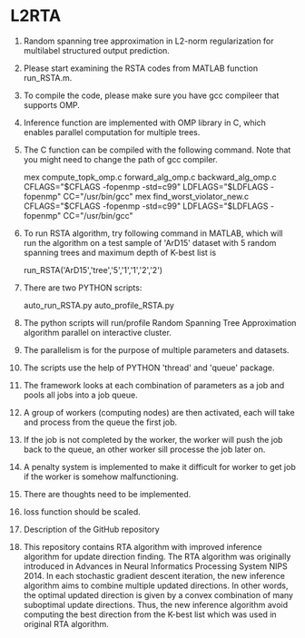 


**L2RTA**
==


1. Random spanning tree approximation in L2-norm regularization for multilabel structured output prediction.

1. Please start examining the RSTA codes from MATLAB function run_RSTA.m.

1. To compile the code, please make sure you have gcc compileer that supports OMP. 

1. Inference function are implemented with OMP library in C, which enables parallel computation for multiple trees.

1. The C function can be compiled with the following command. Note that you might need to change the path of gcc compiler.

	mex compute_topk_omp.c forward_alg_omp.c backward_alg_omp.c  CFLAGS="\$CFLAGS -fopenmp -std=c99" LDFLAGS="\$LDFLAGS -fopenmp" CC="/usr/bin/gcc"
	mex find_worst_violator_new.c CFLAGS="\$CFLAGS -fopenmp -std=c99" LDFLAGS="\$LDFLAGS -fopenmp" CC="/usr/bin/gcc"
	
1. To run RSTA algorithm, try following command in MATLAB, which will run the algorithm on a test sample of 'ArD15' dataset with 5 random spanning trees and maximum depth of K-best list is 

	run_RSTA('ArD15','tree','5','1','1','2','2')

1. There are two PYTHON scripts:

	auto_run_RSTA.py
	auto_profile_RSTA.py
	
1. The python scripts will run/profile Random Spanning Tree Approximation algorithm parallel on interactive cluster.

1. The parallelism is for the purpose of multiple parameters and datasets.

1. The scripts use the help of PYTHON 'thread' and 'queue' package.

1. The framework looks at each combination of parameters as a job and pools all jobs into a job queue.

1. A group of workers (computing nodes) are then activated, each will take and process from the queue the first job.

1. If the job is not completed by the worker, the worker will push the job back to the queue, an other worker sill processe the job later on.

1. A penalty system is implemented to make it difficult for worker to get job if the worker is somehow malfunctioning. 


1. There are thoughts need to be implemented.
  1. loss function should be scaled.
	



1. Description of the GitHub repository

1. This repository contains RTA algorithm with improved inference algorithm for update direction finding. The RTA algorithm was originally introduced in Advances in Neural Informatics Processing System NIPS 2014. In each stochastic gradient descent iteration, the new inference algorithm aims to combine multiple updated directions. In other words, the optimal updated direction is given by a convex combination of many suboptimal update directions. Thus, the new inference algorithm avoid computing the best direction from the K-best list which was used in original RTA algorithm. 
